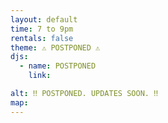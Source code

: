 ```yaml
---
layout: default
time: 7 to 9pm
rentals: false
theme: ⚠️ POSTPONED ⚠️
djs:
  - name: POSTPONED
    link:

alt: ‼️ POSTPONED. UPDATES SOON. ‼️
map:
---
```

